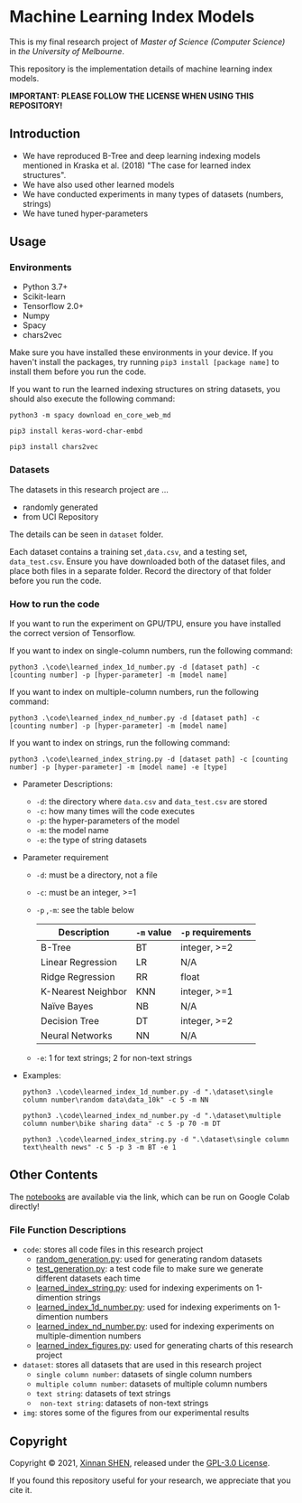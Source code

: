 # Machine Learning Index Models
This is my final research project of *Master of Science (Computer Science)* in *the University of Melbourne*.

This repository is the implementation details of machine learning index models.

**IMPORTANT: PLEASE FOLLOW THE LICENSE WHEN USING THIS REPOSITORY!**

## Introduction

- We have reproduced B-Tree and deep learning indexing models mentioned in Kraska et al. (2018) "The case for learned index structures".
- We have also used other learned models
- We have conducted experiments in many types of datasets (numbers, strings)
- We have tuned hyper-parameters


## Usage

### Environments

- Python 3.7+
- Scikit-learn 
- Tensorflow 2.0+
- Numpy
- Spacy
- chars2vec

Make sure you have installed these environments in your device. If you haven't install the packages, try running `pip3 install [package name]` to install them before you run the code.

If you want to run the learned indexing structures on string datasets, you should also execute the following command:

```shell
python3 -m spacy download en_core_web_md

pip3 install keras-word-char-embd

pip3 install chars2vec
```

### Datasets

The datasets in this research project are ...

- randomly generated
- from UCI Repository

The details can be seen in `dataset` folder.

Each dataset contains a training set ,`data.csv`, and a testing set, `data_test.csv`. Ensure you have downloaded both of the dataset files, and place both files in a separate folder. Record the directory of that folder before you run the code. 

### How to run the code

If you want to run the experiment on GPU/TPU, ensure you have installed the correct version of Tensorflow.



If you want to index on single-column numbers, run the following command:

`python3 .\code\learned_index_1d_number.py -d [dataset path] -c [counting number] -p [hyper-parameter] -m [model name]`

If you want to index on multiple-column numbers, run the following command:

`python3 .\code\learned_index_nd_number.py -d [dataset path] -c [counting number] -p [hyper-parameter] -m [model name]`

If you want to index on strings, run the following command:

`python3 .\code\learned_index_string.py -d [dataset path] -c [counting number] -p [hyper-parameter] -m [model name] -e [type]`

- Parameter Descriptions:

  - `-d`: the directory where `data.csv` and `data_test.csv` are stored
  - `-c`: how many times will the code executes
  - `-p`: the hyper-parameters of the model
  - `-m`: the model name
  - `-e`: the type of string datasets

- Parameter requirement

  - `-d`: must be a directory, not a file

  - `-c`: must be an integer, >=1

  - `-p` ,`-m`: see the table below

    | Description        | `-m` value | `-p` requirements |
    | ------------------ | ---------- | ----------------- |
    | B-Tree             | BT         | integer, >=2      |
    | Linear Regression  | LR         | N/A               |
    | Ridge Regression   | RR         | float             |
    | K-Nearest Neighbor | KNN        | integer, >=1      |
    | Naïve Bayes        | NB         | N/A               |
    | Decision Tree      | DT         | integer, >=2      |
    | Neural Networks    | NN         | N/A               |

  - `-e`: 1 for text strings; 2 for non-text strings

- Examples:

  `python3 .\code\learned_index_1d_number.py -d ".\dataset\single column number\random data\data_10k" -c 5 -m NN`

  `python3 .\code\learned_index_nd_number.py -d ".\dataset\multiple column number\bike sharing data" -c 5 -p 70 -m DT`

  `python3 .\code\learned_index_string.py -d ".\dataset\single column text\health news" -c 5 -p 3 -m BT -e 1`

## Other Contents

The [notebooks](https://github.com/sxn2012/learned-index/tree/notebooks/notebooks) are available via the link, which can be run on Google Colab directly!

### File Function Descriptions

- `code`: stores all code files in this research project
	- [random_generation.py](https://github.com/sxn2012/learned-index/blob/master/code/random_generation.py): used for generating random datasets
	- [test_generation.py](https://github.com/sxn2012/learned-index/blob/master/code/test_generation.py): a test code file to make sure we generate different datasets each time
	- [learned_index_string.py](https://github.com/sxn2012/learned-index/blob/master/code/learned_index_string.py): used for indexing experiments on 1-dimention strings 
	- [learned_index_1d_number.py](https://github.com/sxn2012/learned-index/blob/master/code/learned_index_1d_number.py): used for indexing experiments on 1-dimention numbers
	- [learned_index_nd_number.py](https://github.com/sxn2012/learned-index/blob/master/code/learned_index_nd_number.py): used for indexing experiments on multiple-dimention numbers
	- [learned_index_figures.py](https://github.com/sxn2012/learned-index/blob/master/code/learned_index_figures.py): used for generating charts of this research project
- `dataset`: stores all datasets that are used in this research project
	- `single column number`: datasets of single column numbers
	- `multiple column number`: datasets of multiple column numbers
	- `text string`: datasets of text strings
	- ` non-text string`: datasets of non-text strings
- `img`: stores some of the figures from our experimental results

## Copyright

Copyright © 2021, [Xinnan SHEN](https://github.com/sxn2012), released under the [GPL-3.0 License](https://github.com/sxn2012/learned-index/blob/master/LICENSE).

If you found this repository useful for your research, we appreciate that you cite it.
